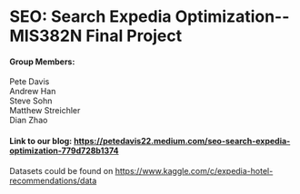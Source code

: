 # SEO: Search Expedia Optimization--MIS382N Final Project

#### Group Members:
Pete Davis \
Andrew Han \
Steve Sohn \
Matthew Streichler \
Dian Zhao

#### Link to our blog: https://petedavis22.medium.com/seo-search-expedia-optimization-779d728b1374

Datasets could be found on https://www.kaggle.com/c/expedia-hotel-recommendations/data
